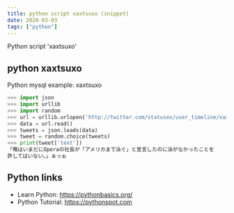 ```yaml
---
title: python script xaxtsuxo (snippet)
date: 2020-03-03
tags: ["python"]
---
```

Python script 'xaxtsuxo'


## python xaxtsuxo

Python mysql example: xaxtsuxo

```python
>>> import json
>>> import urllib
>>> import random
>>> url = urllib.urlopen('http://twitter.com/statuses/user_timeline/xaxtsuxo.json')
>>> data = url.read()
>>> tweets = json.loads(data)
>>> tweet = random.choice(tweets)
>>> print(tweet['text'])
「俺はいまだにOperaの社長が「アメリカまで泳ぐ」と宣言したのに泳がなかったことを
許してはいない。」ぁっぉ

```

## Python links

- Learn Python: https://pythonbasics.org/
- Python Tutorial: https://pythonspot.com
